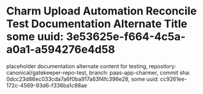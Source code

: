 # Charm Upload Automation Reconcile Test Documentation Alternate Title some uuid: 3e53625e-f664-4c5a-a0a1-a594276e4d58
 placeholder documentation alternate content for testing,  repository: canonical/gatekeeper-repo-test,  branch: paas-app-charmer,  commit sha: 0dcc23d86ec033cda7a6f0ba917a63f4fc396e28,  some uuid: cc9261ee-172c-4569-93d6-f336ba1c88ae
